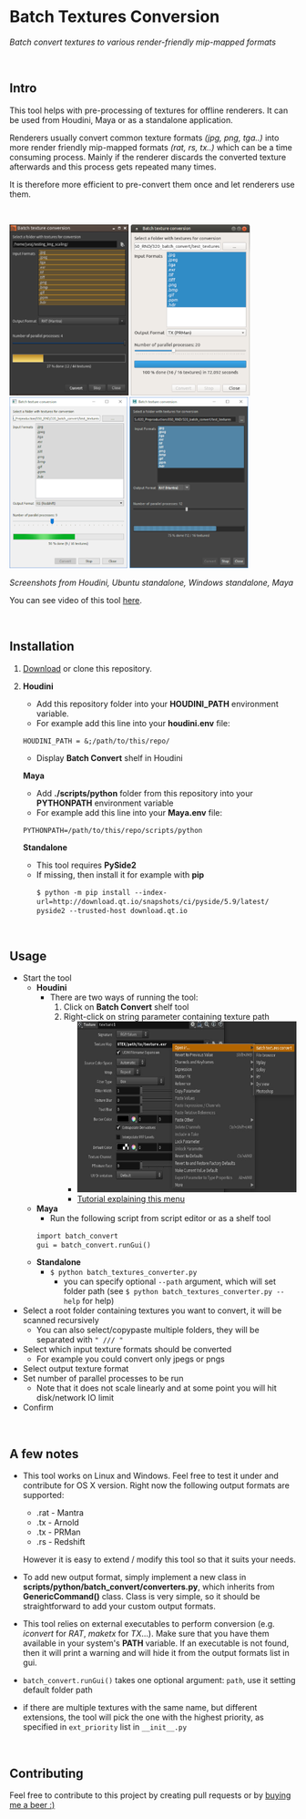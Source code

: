 Batch Textures Conversion
=========================
*Batch convert textures to various render-friendly mip-mapped formats*

<br>

Intro
-----
This tool helps with pre-processing of textures for offline renderers. It can be used from Houdini, Maya or as a standalone application.

Renderers usually convert common texture formats *(jpg, png, tga..)* into more render friendly mip-mapped formats *(rat, rs, tx..)* which can be a time consuming process. Mainly if the renderer discards the converted texture afterwards and this process gets repeated many times.

It is therefore more efficient to pre-convert them once and let renderers use them.

<br>

<img src="./img/screen_hou.png" alt="Houdini screenshot" height="300px">  <img src="./img/screen_ubuntu.png" alt="Ubuntu standalone screenshot" height="300px"> <img src="./img/screen_win.png" alt="Windows standalone screenshot" height="300px"> <img src="./img/screen_maya.png" alt="Maya screenshot" height="300px">
<br>

*Screenshots from Houdini, Ubuntu standalone, Windows standalone, Maya*

You can see video of this tool [here](https://www.youtube.com/watch?v=5-p3__vsktg).

<br>

Installation
------------
1. [Download](https://github.com/jtomori/batch_textures_convert/archive/master.zip) or clone this repository.

2.  **Houdini**
    * Add this repository folder into your **HOUDINI_PATH** environment variable.
    * For example add this line into your **houdini.env** file:
    ```
    HOUDINI_PATH = &;/path/to/this/repo/
    ```
    * Display **Batch Convert** shelf in Houdini

    **Maya**
    * Add **./scripts/python** folder from this repository into your **PYTHONPATH** environment variable
    * For example add this line into your **Maya.env** file:
    ```
    PYTHONPATH=/path/to/this/repo/scripts/python
    ```

    **Standalone**
    * This tool requires **PySide2**
    * If missing, then install it for example with **pip**
        ```
        $ python -m pip install --index-url=http://download.qt.io/snapshots/ci/pyside/5.9/latest/ pyside2 --trusted-host download.qt.io
        ```

<br>

Usage
-----
* Start the tool
    * **Houdini**
        * There are two ways of running the tool:
            1. Click on **Batch Convert** shelf tool
            2. Right-click on string parameter containing texture path
                * <img src="./img/screen_menu.jpg" alt="Houdini screenshot" height="300px">
                * [Tutorial explaining this menu](https://jurajtomori.wordpress.com/2018/05/24/houdini-tip-open-parameter-path-in-file-browser/)
    * **Maya**
        * Run the following script from script editor or as a shelf tool
        ```
        import batch_convert
        gui = batch_convert.runGui()
        ```
    *  **Standalone**
        * `$ python batch_textures_converter.py`
            * you can specify optional `--path` argument, which will set folder path (see `$ python batch_textures_converter.py --help` for help)
* Select a root folder containing textures you want to convert, it will be scanned recursively
    * You can also select/copypaste multiple folders, they will be separated with `" /// "`
* Select which input texture formats should be converted
    * For example you could convert only jpegs or pngs
* Select output texture format
* Set number of parallel processes to be run
    * Note that it does not scale linearly and at some point you will hit disk/network IO limit
* Confirm

<br>

A few notes
-----------
* This tool works on Linux and Windows. Feel free to test it under and contribute for OS X version.
    Right now the following output formats are supported:
    
    * .rat - Mantra
    * .tx - Arnold
    * .tx - PRMan
    * .rs - Redshift
    
    However it is easy to extend / modify this tool so that it suits your needs.

* To add new output format, simply implement a new class in **scripts/python/batch_convert/converters.py**, which inherits from **GenericCommand()** class. Class is very simple, so it should be straightforward to add your custom output formats.

* This tool relies on external executables to perform conversion (e.g. *iconvert* for *RAT*, *maketx* for *TX*...). Make sure that you have them available in your system's **PATH** variable. If an executable is not found, then it will print a warning and will hide it from the output formats list in gui.

* `batch_convert.runGui()` takes one optional argument: `path`, use it setting default folder path

* if there are multiple textures with the same name, but different extensions, the tool will pick the one with the highest priority, as specified in `ext_priority` list in `__init__.py`

<br>

Contributing
------------
Feel free to contribute to this project by creating pull requests or by [buying me a beer :)](https://www.paypal.me/jtomori)